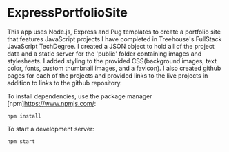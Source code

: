 # ExpressPortfolioSite
This app uses Node.js, Express and Pug templates to create a portfolio site that features JavaScript projects I have completed in Treehouse's FullStack JavaScript TechDegree. I created a JSON object to hold all of the project data and a static server for the 'public' folder containing images and stylesheets. I added styling to the provided CSS(background images, text color, fonts, custom thumbnail images, and a favicon). I also created github pages for each of the projects and provided links to the live projects in addition to links to the github repository.


To install dependencies, use the package manager [npm]https://www.npmjs.com/:

```
npm install
```

To start a development server:

```
npm start
```

